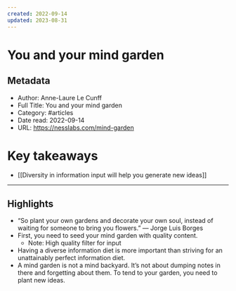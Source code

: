```yaml
---
created: 2022-09-14
updated: 2023-08-31
---
```

# You and your mind garden

## Metadata
- Author: Anne-Laure Le Cunff
- Full Title: You and your mind garden
- Category: #articles
- Date read: 2022-09-14
- URL: https://nesslabs.com/mind-garden
# Key takeaways
- [[Diversity in information input will help you generate new ideas]]

---

## Highlights
- “So plant your own gardens and decorate your own soul, instead of waiting for someone to bring you flowers.” — Jorge Luis Borges
- First, you need to seed your mind garden with quality content.
    - Note: High quality filter for input
- Having a diverse information diet is more important than striving for an unattainably perfect information diet.
- A mind garden is not a mind backyard. It’s not about dumping notes in there and forgetting about them. To tend to your garden, you need to plant new ideas.
